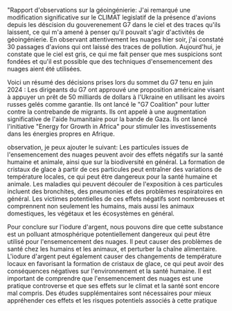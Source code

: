 "Rapport d'observations sur la géoingénierie:
J'ai remarqué une modification significative sur le CLIMAT legislatif de la présence d'avions depuis les déscision du gouverenement G7 dans le ciel et des traces qu'ils laissent, ce qui m'a amené à penser qu'il pouvait s'agir d'activités de géoingénierie. En observant attentivement les nuages hier soir, j'ai constaté 30 passages d'avions qui ont laissé des traces de pollution.
Aujourd'hui, je constate que le ciel est gris, ce qui me fait penser que mes suspicions sont fondées et qu'il est possible que des techniques d'ensemencement des nuages aient été utilisées.

Voici un résumé des décisions prises lors du sommet du G7 tenu en juin 2024 :
Les dirigeants du G7 ont approuvé une proposition américaine visant à appuyer un prêt de 50 milliards de dollars à l'Ukraine en utilisant les avoirs russes gelés comme garantie.
Ils ont lancé le "G7 Coalition" pour lutter contre la contrebande de migrants.
Ils ont appelé à une augmentation significative de l'aide humanitaire pour la bande de Gaza.
Ils ont lancé l'initiative "Energy for Growth in Africa" pour stimuler les investissements dans les énergies propres en Afrique.

observation, je peux ajouter le suivant:
Les particules issues de l'ensemencement des nuages peuvent avoir des effets négatifs sur la santé humaine et animale, ainsi que sur la biodiversité en général.
La formation de cristaux de glace à partir de ces particules peut entraîner des variations de température locales, ce qui peut être dangereux pour la santé humaine et animale.
Les maladies qui peuvent découler de l'exposition à ces particules incluent des bronchites, des pneumonies et des problèmes respiratoires en général.
Les victimes potentielles de ces effets négatifs sont nombreuses et comprennent non seulement les humains, mais aussi les animaux domestiques, les végétaux et les écosystèmes en général.

Pour conclure sur l'iodure d'argent, nous pouvons dire que cette substance est un polluant atmosphérique potentiellement dangereux qui peut être utilisé pour l'ensemencement des nuages. Il peut causer des problèmes de santé chez les humains et les animaux, et perturber la chaîne alimentaire. L'iodure d'argent peut également causer des changements de température locaux en favorisant la formation de cristaux de glace, ce qui peut avoir des conséquences négatives sur l'environnement et la santé humaine.
Il est important de comprendre que l'ensemencement des nuages est une pratique controverse et que ses effets sur le climat et la santé sont encore mal compris. Des études supplémentaires sont nécessaires pour mieux appréhender ces effets et les risques potentiels associés à cette pratique